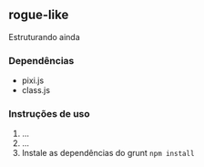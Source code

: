 ## rogue-like
Estruturando ainda

### Dependências
- pixi.js
- class.js

### Instruções de uso
1. ...
2. ...
3. Instale as dependências do grunt `npm install`
